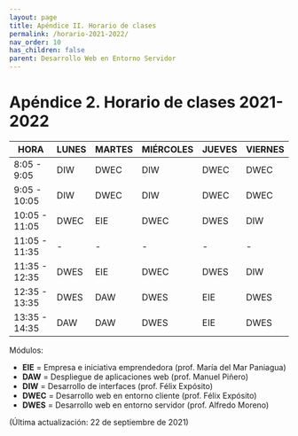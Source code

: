 ```yaml
---
layout: page
title: Apéndice II. Horario de clases
permalink: /horario-2021-2022/
nav_order: 10
has_children: false
parent: Desarrollo Web en Entorno Servidor
---
```

# Apéndice 2. Horario de clases 2021-2022

HORA|LUNES|MARTES|MIÉRCOLES|JUEVES|VIERNES
-|-|-|-|-|-
8:05 - 9:05|DIW|DWEC|DIW|DWEC|DWEC
9:05 - 10:05|DIW|DWEC|DIW|DWEC|DWEC
10:05 - 11:05|DWEC|EIE|DWEC|DWES|DIW
11:05 - 11:35|-|-|-|-|-
11:35 - 12:35|DWES|EIE|DWEC|DWES|DIW
12:35 - 13:35|DWES|DAW|DWES|EIE|DWES
13:35 - 14:35|DAW|DAW|DWES|EIE|DWES

Módulos:
* **EIE** = Empresa e iniciativa emprendedora (prof. María del Mar Paniagua)
* **DAW** = Despliegue de aplicaciones web (prof. Manuel Piñero)
* **DIW** = Desarrollo de interfaces (prof. Félix Expósito)
* **DWEC** = Desarrollo web en entorno cliente (prof. Félix Expósito)
* **DWES** = Desarrollo web en entorno servidor (prof. Alfredo Moreno)

(Última actualización: 22 de septiembre de 2021)